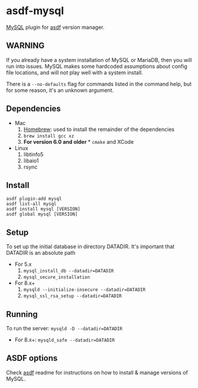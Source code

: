 # asdf-mysql

[MySQL](https://www.mysql.com/) plugin for [asdf](https://github.com/asdf-vm/asdf) version manager.

## WARNING

If you already have a system installation of MySQL or MariaDB, then
you will run into issues. MySQL makes some hardcoded assumptions about config
file locations, and will not play well with a system install.

There is a ```--no-defaults``` flag for commands listed in the command
help, but for some reason, it's an unknown argument.

## Dependencies

* Mac
    1. [Homebrew](https://brew.sh): used to install the remainder of the dependencies
    1. ```brew install gcc xz```
    1. **For version 6.0 and older**
      * ```cmake``` and XCode
* Linux
    1. libtinfo5
    1. libaio1
    2. rsync

## Install

```
asdf plugin-add mysql
asdf list-all mysql
asdf install mysql [VERSION]
asdf global mysql [VERSION]
```

## Setup

To set up the initial database in directory DATADIR. It's important
that DATADIR is an absolute path

* For 5.x
  1. ```mysql_install_db --datadir=DATADIR```
  1. ```mysql_secure_installation```
* For 8.x+
  1. ```mysqld --initialize-insecure --datadir=DATADIR```
  1. ```mysql_ssl_rsa_setup --datadir=DATADIR```


## Running

To run the server: ```mysqld -D --datadir=DATADIR```
* For 8.x+: ```mysqld_safe --datadir=DATADIR```
  

## ASDF options

Check [asdf](https://github.com/asdf-vm/asdf) readme for instructions on how to install & manage versions of MySQL.
